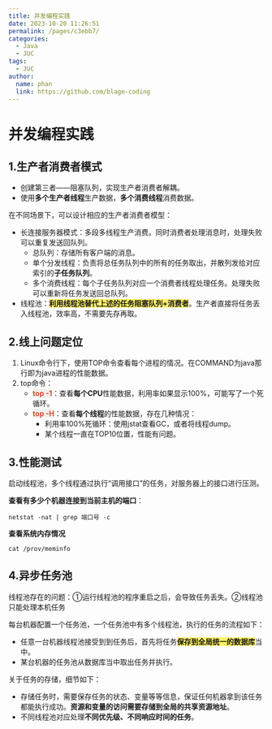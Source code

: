 ```yaml
---
title: 并发编程实践
date: 2023-10-20 11:26:51
permalink: /pages/c3ebb7/
categories:
  - Java
  - JUC
tags:
  - JUC
author: 
  name: phan
  link: https://github.com/blage-coding
---
```

# 并发编程实践

## 1.生产者消费者模式

- 创建第三者——阻塞队列，实现生产者消费者解耦。
- 使用**多个生产者线程**生产数据，**多个消费线程**消费数据。

在不同场景下，可以设计相应的生产者消费者模型：

- 长连接服务器模式：多段多线程生产消费。同时消费者处理消息时，处理失败可以重复发送回队列。
  - 总队列：存储所有客户端的消息。
  - 单个分发线程：负责将总任务队列中的所有的任务取出，并散列发给对应索引的**子任务队列**。
  - 多个消费线程：每个子任务队列对应一个消费者线程处理任务。处理失败可以重新将任务发送回总队列。
- 线程池：<font style="background: rgb(255, 240, 102)" >**利用线程池替代上述的任务阻塞队列+消费者**</font>。生产者直接将任务丢入线程池，效率高，不需要先存再取。

## 2.线上问题定位

1. Linux命令行下，使用TOP命令查看每个进程的情况。在COMMAND为java那行即为java进程的性能数据。
2. top命令：
   - <font style="background: rgb(240, 240, 236)" color="#d94a33">**top -1**</font>：查看**每个CPU**性能数据，利用率如果显示100%，可能写了一个死循环。
   - <font style="background: rgb(240, 240, 236)" color="#d94a33">**top -H**</font>：查看**每个线程**的性能数据，存在几种情况：
     - 利用率100%死循环：使用jstat查看GC，或者将线程dump。
     - 某个线程一直在TOP10位置，性能有问题。



## 3.性能测试

启动线程池，多个线程通过执行“调用接口”的任务，对服务器上的接口进行压测。

**查看有多少个机器连接到当前主机的端口**：

```shell
netstat -nat | grep 端口号 -c
```

**查看系统内存情况**

```shell
cat /prov/meminfo
```

## 4.异步任务池

线程池存在的问题：①运行线程池的程序重启之后，会导致任务丢失。②线程池只能处理本机任务

每台机器配置一个任务池，一个任务池中有多个线程池，执行的任务的流程如下：

- 任意一台机器线程池接受到到任务后，首先将任务<font style="background: rgb(255, 240, 102)" >**保存到全局统一的数据库**</font>当中。
- 某台机器的任务池从数据库当中取出任务并执行。

关于任务的存储，细节如下：

- 存储任务时，需要保存任务的状态、变量等等信息，保证任何机器拿到该任务都能执行成功。**资源和变量的访问需要存储到全局的共享资源地址**。
- 不同线程池对应处理**不同优先级、不同响应时间的任务**。